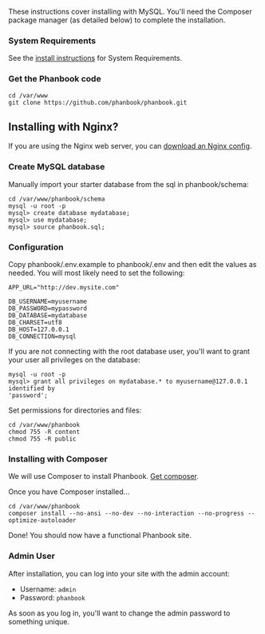 These instructions cover installing with MySQL.  You'll need the
Composer package manager (as detailed below) to complete the installation.

### System Requirements

See the [install instructions](install.md) for System Requirements.

### Get the Phanbook code

```
cd /var/www
git clone https://github.com/phanbook/phanbook.git
```

## Installing with Nginx?

If you are using the Nginx web server, you can [download an Nginx
config](https://raw.githubusercontent.com/phanbook/opsfiles/master/templates/nginx/vhost/phanbook.conf).

### Create MySQL database 

Manually import your starter database from the sql in phanbook/schema: 

```
cd /var/www/phanbook/schema
mysql -u root -p
mysql> create database mydatabase;
mysql> use mydatabase;
mysql> source phanbook.sql;
```

### Configuration

Copy phanbook/.env.example to phanbook/.env and then edit the values as needed.
You will most likely need to set the following:

```
APP_URL="http://dev.mysite.com"

DB_USERNAME=myusername
DB_PASSWORD=mypassword
DB_DATABASE=mydatabase
DB_CHARSET=utf8
DB_HOST=127.0.0.1
DB_CONNECTION=mysql
```

If you are not connecting with the root database user, you'll want to grant your
user all privileges on the database:

```
mysql -u root -p
mysql> grant all privileges on mydatabase.* to myusername@127.0.0.1 identified by
'password';
```

Set permissions for directories and files:

```
cd /var/www/phanbook
chmod 755 -R content
chmod 755 -R public
```

### Installing with Composer

We will use Composer to install Phanbook.  [Get
composer](https://getcomposer.org/download/).

Once you have Composer installed...

```
cd /var/www/phanbook
composer install --no-ansi --no-dev --no-interaction --no-progress --optimize-autoloader
```

Done!  You should now have a functional Phanbook site.

### Admin User

After installation, you can log into your site with the admin account:

- Username: `admin`
- Password: `phanbook`

As soon as you log in, you'll want to change the admin password to something
unique.
